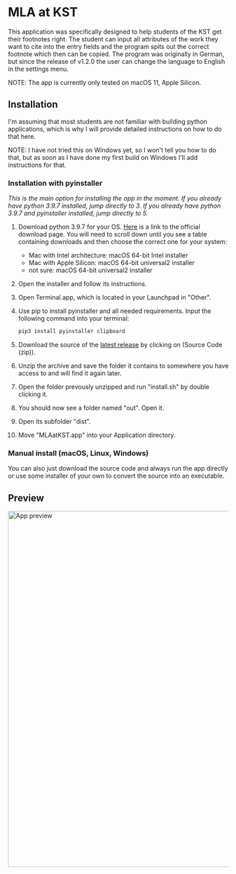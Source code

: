 # MLA at KST

This application was specifically designed to help students of the KST get their footnotes right. The student can input all attributes of the work they want to cite into the entry fields and the program spits out the correct footnote which then can be copied.
The program was originally in German, but since the release of v1.2.0 the user can change the language to English in the settings menu.

NOTE: The app is currently only tested on macOS 11, Apple Silicon.

## Installation

I'm assuming that most students are not familiar with building python applications, which is why I will provide detailed instructions on how to do that here.

NOTE: I have not tried this on Windows yet, so I won't tell you how to do that, but as soon as I have done my first build on Windows I'll add instructions for that.

### Installation with pyinstaller

_This is the main option for installing the app in the moment.
If you already have python 3.9.7 installed, jump directly to 3.
If you already have python 3.9.7 and pyinstaller installed, jump directly to 5._

1.  Download python 3.9.7 for your OS. [Here](https://www.python.org/downloads/release/python-397) is a link to the official download page.
    You will need to scroll down until you see a table containing downloads and then choose the correct one for your system:

    - Mac with Intel architecture: macOS 64-bit Intel installer
    - Mac with Apple Silicon: macOS 64-bit universal2 installer
    - not sure: macOS 64-bit universal2 installer

2.  Open the installer and follow its instructions.

3.  Open Terminal.app, which is located in your Launchpad in "Other".

4.  Use pip to install pyinstaller and all needed requirements. Input the following command into your terminal:
    ``` bash
    pip3 install pyinstaller clipboard
    ```

5.  Download the source of the [latest release](https://github.com/Timo-Frueh/mlaatkst/releases/latest) by clicking on (Source Code (zip)).

6.  Unzip the archive and save the folder it contains to somewhere you have access to and will find it again later.

7.  Open the folder prevously unzipped and run "install.sh" by double clicking it.

8.  You should now see a folder named "out". Open it.

9.  Open its subfolder "dist".

10. Move "MLAatKST.app" into your Application directory.

### Manual install (macOS, Linux, Windows)

You can also just download the source code and always run the app directly or use some installer of your own to convert the source into an executable.

## Preview

<img width="812" alt="App preview" src="https://user-images.githubusercontent.com/84284672/136099397-e57edd3b-f5a7-407c-be04-33a03d6d8a70.png">
